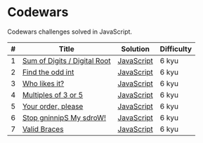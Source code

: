 # Codewars

Codewars challenges solved in JavaScript.

| #   | Title                                                                                  | Solution                                   | Difficulty |
| --- | -------------------------------------------------------------------------------------- | ------------------------------------------ | ---------- |
| 1   | [Sum of Digits / Digital Root](https://www.codewars.com/kata/541c8630095125aba6000c00) | [JavaScript](./challenges/digital-root.js) | 6 kyu      |
| 2   | [Find the odd int](https://www.codewars.com/kata/54da5a58ea159efa38000836)             | [JavaScript](./challenges/find-odd.js)     | 6 kyu      |
| 3   | [Who likes it?](https://www.codewars.com/kata/5266876b8f4bf2da9b000362)                | [JavaScript](./challenges/likes.js)        | 6 kyu      |
| 4   | [Multiples of 3 or 5](https://www.codewars.com/kata/514b92a657cdc65150000006)          | [JavaScript](./challenges/multiples-of.js) | 6 kyu      |
| 5   | [Your order, please](https://www.codewars.com/kata/55c45be3b2079eccff00010f)           | [JavaScript](./challenges/order.js)        | 6 kyu      |
| 6   | [Stop gninnipS My sdroW!](https://www.codewars.com/kata/5264d2b162488dc400000001)      | [JavaScript](./challenges/spin-words.js)   | 6 kyu      |
| 7   | [Valid Braces](https://www.codewars.com/kata/5277c8a221e209d3f6000b56)                 | [JavaScript](./challenges/valid-braces.js) | 6 kyu      |
